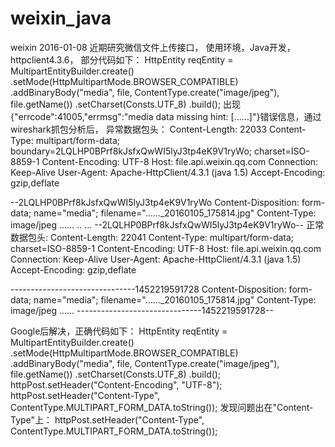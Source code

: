 # weixin_java
weixin
2016-01-08
近期研究微信文件上传接口，
使用环境，Java开发，httpclient4.3.6，
部分代码如下：
HttpEntity reqEntity = MultipartEntityBuilder.create()  
					.setMode(HttpMultipartMode.BROWSER_COMPATIBLE)  
					.addBinaryBody("media", file, ContentType.create("image/jpeg"), file.getName())
					.setCharset(Consts.UTF_8)
					.build();
出现{"errcode":41005,"errmsg":"media data missing hint: [......]"}错误信息，通过wireshark抓包分析后，
异常数据包头：
Content-Length: 22033
Content-Type: multipart/form-data; boundary=2LQLHP0BPrf8kJsfxQwWI5lyJ3tp4eK9V1ryWo; charset=ISO-8859-1
Content-Encoding: UTF-8
Host: file.api.weixin.qq.com
Connection: Keep-Alive
User-Agent: Apache-HttpClient/4.3.1 (java 1.5)
Accept-Encoding: gzip,deflate

--2LQLHP0BPrf8kJsfxQwWI5lyJ3tp4eK9V1ryWo
Content-Disposition: form-data; name="media"; filename="......_20160105_175814.jpg"
Content-Type: image/jpeg
......
.. ...
--2LQLHP0BPrf8kJsfxQwWI5lyJ3tp4eK9V1ryWo--
正常数据包头:
Content-Length: 22041
Content-Type: multipart/form-data; charset=ISO-8859-1
Content-Encoding: UTF-8
Host: file.api.weixin.qq.com
Connection: Keep-Alive
User-Agent: Apache-HttpClient/4.3.1 (java 1.5)
Accept-Encoding: gzip,deflate

-------------------------------1452219591728
Content-Disposition: form-data; name="media"; filename="......_20160105_175814.jpg"
Content-Type: image/jpeg
......
-------------------------------1452219591728--

Google后解决，正确代码如下：
HttpEntity reqEntity = MultipartEntityBuilder.create()  
					.setMode(HttpMultipartMode.BROWSER_COMPATIBLE)  
					.addBinaryBody("media", file, ContentType.create("image/jpeg"), file.getName())
					.setCharset(Consts.UTF_8)
					.build();
			httpPost.setHeader("Content-Encoding", "UTF-8");
			httpPost.setHeader("Content-Type", ContentType.MULTIPART_FORM_DATA.toString());
发现问题出在"Content-Type"上：
httpPost.setHeader("Content-Type", ContentType.MULTIPART_FORM_DATA.toString());


